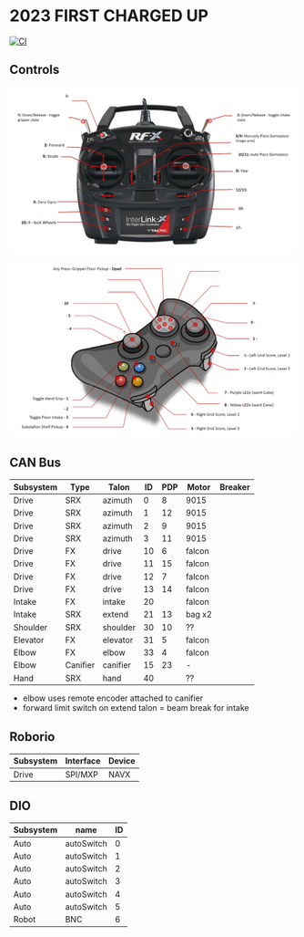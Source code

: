 
# 2023 FIRST CHARGED UP

[![CI](https://github.com/strykeforce/chargedup/actions/workflows/main.yml/badge.svg)](https://github.com/strykeforce/chargedup/actions/workflows/main.yml)

## Controls

![driver](docs/driver-controls.png)

![operator](docs/operator-controls.png)

## CAN Bus

| Subsystem  | Type     | Talon                 | ID | PDP | Motor  | Breaker |
| ---------- | -------- | --------------------- | -- | --- | ------ | ------- |
| Drive      | SRX      | azimuth               | 0  |  8  | 9015   |         |
| Drive      | SRX      | azimuth               | 1  |  12 | 9015   |         |
| Drive      | SRX      | azimuth               | 2  |  9  | 9015   |         |
| Drive      | SRX      | azimuth               | 3  |  11 | 9015   |         |
| Drive      | FX       | drive                 | 10 |  6  | falcon |         |
| Drive      | FX       | drive                 | 11 | 15  | falcon |         |
| Drive      | FX       | drive                 | 12 |  7  | falcon |         |
| Drive      | FX       | drive                 | 13 | 14  | falcon |         |
| Intake     | FX       | intake                | 20 |     | falcon |         |
| Intake     | SRX      | extend                | 21 | 13  | bag x2 |         |
| Shoulder   | SRX      | shoulder              | 30 | 10  | ??     |         |
| Elevator   | FX       | elevator              | 31 | 5   | falcon |         |
| Elbow      | FX       | elbow                 | 33 |  4  | falcon |         |
| Elbow      | Canifier | canifier              | 15 |  23 | -      |         |
| Hand       | SRX      | hand                  | 40 |     | ??     |         |

* elbow uses remote encoder attached to canifier
* forward limit switch on extend talon = beam break for intake


## Roborio
| Subsystem | Interface | Device | 
| --------- | --------- | ------ |
| Drive     | SPI/MXP   | NAVX   |


## DIO
| Subsystem | name       | ID |
| --------- | ---------- | -- |
| Auto      | autoSwitch | 0  |
| Auto      | autoSwitch | 1  |
| Auto      | autoSwitch | 2  |
| Auto      | autoSwitch | 3  |
| Auto      | autoSwitch | 4  |
| Auto      | autoSwitch | 5  |
| Robot     | BNC        | 6  |
